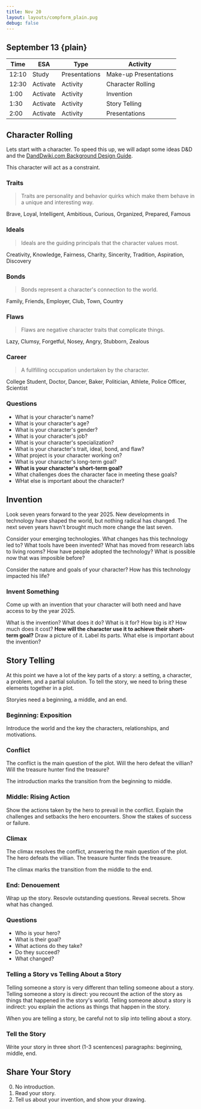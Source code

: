 ```yaml
---
title: Nov 20
layout: layouts/compform_plain.pug
debug: false
---
```


## September 13 {plain}

| Time  | ESA      | Type          | Activity              |
| ----- | -------- | ------------- | --------------------- |
| 12:10 | Study    | Presentations | Make-up Presentations |
| 12:30 | Activate | Activity      | Character Rolling     |
| 1:00  | Activate | Activity      | Invention             |
| 1:30  | Activate | Activity      | Story Telling         |
| 2:00  | Activate | Activity      | Presentations         |



## Character Rolling

Lets start with a character. To speed this up, we will adapt some ideas D&D and the [DandDwiki.com Background Design Guide](https://www.dandwiki.com/wiki/Background_Design_(5e_Guideline)).

This character will act as a constraint.


### Traits
> Traits are personality and behavior quirks which make them behave in a unique and interesting way.

Brave, Loyal, Intelligent, Ambitious, Curious, Organized, Prepared, Famous

### Ideals
> Ideals are the guiding principals that the character values most.

Creativity, Knowledge, Fairness, Charity, Sincerity, Tradition, Aspiration, Discovery

### Bonds
> Bonds represent a character's connection to the world.

Family, Friends, Employer, Club, Town, Country

### Flaws
> Flaws are negative character traits that complicate things.

Lazy, Clumsy, Forgetful, Nosey, Angry, Stubborn, Zealous

### Career
> A fullfilling occupation undertaken by the character.

College Student, Doctor, Dancer, Baker, Politician, Athlete, Police Officer, Scientist

### Questions
- What is your character's name?
- What is your character's age?
- What is your character's gender?
- What is your character's job?
- What is your character's specialization?
- What is your character's trait, ideal, bond, and flaw?
- What project is your character working on?
- What is your character's long-term goal?
- **What is your character's short-term goal?**
- What challenges does the character face in meeting these goals?
- WHat else is important about the character?


## Invention
Look seven years forward to the year 2025. New developments in technology have shaped the world, but nothing radical has changed. The next seven years havn't brought much more change the last seven.

Consider your emerging technologies. What changes has this technology led to? What tools have been invented? What has moved from research labs to living rooms? How have people adopted the technology? What is possible now that was imposible before?

Consider the nature and goals of your character? How has this technology impacted his life?

### Invent Something

Come up with an invention that your character will both need and have access to by the year 2025. 

What is the invention?
What does it do?
What is it for?
How big is it?
How much does it cost?
**How will the character use it to achieve their short-term goal?**
Draw a picture of it. Label its parts.
What else is important about the invention?


## Story Telling
At this point we have a lot of the key parts of a story: a setting, a character, a problem, and a partial solution. To tell the story, we need to bring these elements together in a plot.

Storyies need a beginning, a middle, and an end.

### Beginning: Exposition
Introduce the world and the key the characters, relationships, and motivations. 

### Conflict
The conflict is the main question of the plot. Will the hero defeat the villian? Will the treasure hunter find the treasure?

The introduction marks the transition from the beginning to middle.

### Middle: Rising Action
Show the actions taken by the hero to prevail in the conflict. Explain the challenges and setbacks the hero encounters. Show the stakes of success or failure.

### Climax
The climax resolves the conflict, answering the main question of the plot. The hero defeats the villian. The treasure hunter finds the treasure.

The climax marks the transition from the middle to the end.

### End: Denouement
Wrap up the story. Resovle outstanding questions. Reveal secrets. Show what has changed.


### Questions
- Who is your hero?
- What is their goal?
- What actions do they take?
- Do they succeed?
- What changed?

### Telling a Story vs Telling About a Story

Telling someone a story is very different than telling someone about a story. Telling someone a story is direct: you recount the action of the story as things that happened in the story's world. Telling someone about a story is indirect: you explain the actions as things that happen in the story.

When you are telling a story, be careful not to slip into telling about a story.


### Tell the Story

Write your story in three short (1-3 scentences) paragraphs: beginning, middle, end.


## Share Your Story

0. No introduction.
1. Read your story.
2. Tell us about your invention, and show your drawing.


